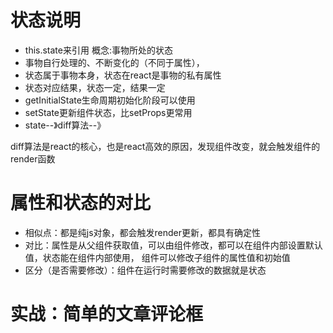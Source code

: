# 状态说明
* this.state来引用 概念:事物所处的状态
* 事物自行处理的、不断变化的（不同于属性），
* 状态属于事物本身，状态在react是事物的私有属性
* 状态对应结果，状态一定，结果一定
* getInitialState生命周期初始化阶段可以使用
* setState更新组件状态，比setProps更常用
* state--》diff算法--》

diff算法是react的核心，也是react高效的原因，发现组件改变，就会触发组件的render函数

# 属性和状态的对比
  * 相似点：都是纯js对象，都会触发render更新，都具有确定性
  * 对比：属性是从父组件获取值，可以由组件修改，都可以在组件内部设置默认值，状态能在组件内部使用，
  组件可以修改子组件的属性值和初始值
  * 区分（是否需要修改）：组件在运行时需要修改的数据就是状态
  
# 实战：简单的文章评论框